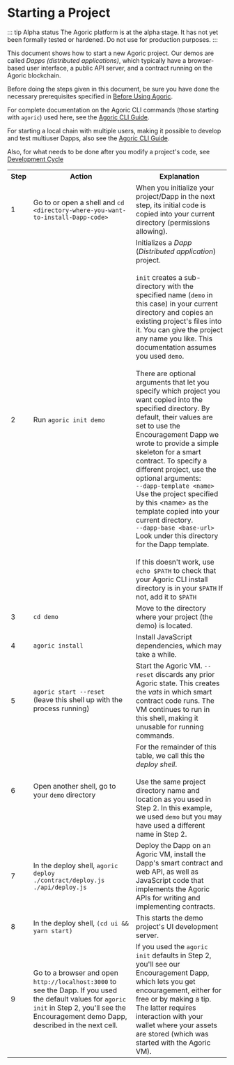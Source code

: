 # Starting a Project

::: tip Alpha status
The Agoric platform is at the alpha stage.
It has not yet been formally tested or hardened.
Do not use for production purposes.
:::

This document shows how to start a new Agoric project. Our demos are called <i>Dapps (distributed
applications)</i>, which typically have a browser-based user interface, 
a public API server, and a contract running on the Agoric blockchain.

Before doing the steps given in this document, be sure you have done the necessary prerequisites
specified in [Before Using Agoric](/getting-started/before-using-agoric.md).

For complete documentation on the Agoric CLI commands (those starting with `agoric`) used here, 
see the [Agoric CLI Guide](/getting-started/agoric-cli-guide.md).

For starting a local chain with multiple users, making it possible to develop and test multiuser Dapps, also see the 
 [Agoric CLI Guide](/getting-started/agoric-cli-guide.md#starting-multiuser-dapps).

Also, for what needs to be done after you modify a project's code, see 
[Development
Cycle](/getting-started/development-cycle.md)

<table>
  <tbody>
  <tr>
  <th><b>Step</b></th>
  <th><b>Action</b></th>
  <th><b>Explanation</b></th>
  </th>
  <tr>
    <td>1</td>
    <td>Go to or open a shell and <code>cd &lt;directory-where-you-want-to-install-Dapp-code&gt;</code></td>
    <td>When you initialize your project/Dapp in the next step, its initial code is copied into your current directory (permissions allowing).</td>
  </tr>
  <tr>
    <td>2</td>
    <td>Run <code>agoric init demo</code>
    <td>Initializes a <i>Dapp</i> (<i>Distributed application</i>)
	project.
	<br><br>
    <code>init</code> creates a sub-directory with the specified name
    (<code>demo</code> in this case) in your current directory and copies an existing project's files
    into it. You can give the project any name you like. This
    documentation assumes you used <code>demo</code>. 
    <br><br>
    There are optional arguments that let you specify which project
    you want copied into the specified directory. By default, their values are set to
    use the Encouragement Dapp we wrote to provide a simple skeleton for a smart contract.
    To specify a different project, use the optional arguments:<br>
    <code>--dapp-template &lt;name&gt;</code> Use the project specified by this &lt;name&gt; as the template copied into your current directory.<br> 
	    <code>--dapp-base &lt;base-url&gt;</code> Look under this directory for the Dapp template. 
  <br><br>If this 
  doesn't work, use <code>echo $PATH</code> to check that your Agoric
      CLI install directory is in your <code>$PATH</code> If not, add
      it to <code>$PATH</code></td>
  </tr>
  <tr>
    <td>3</td>
    <td><code>cd demo</code></td>
    <td>Move to the directory where your project (the demo) is
  located.</td> 
  </tr>
  <tr>
    <td>4</td>
    <td><code>agoric install</code></td>
    <td>Install JavaScript dependencies, which may take a while.</td>
  </tr>
  <tr>
    <td>5</td>
    <td><code>agoric start --reset</code><br>
	(leave this shell up with the process running)</td>
    <td>Start the Agoric VM. <code>--reset</code> discards any prior Agoric
  state. This creates the <i>vats</i> in which smart contract code runs.
  The VM continues to run in this shell, making it unusable for
  running commands.</td>
  </tr>
  <tr>
    <td>6</td>
    <td>Open another shell, go to your <code>demo</code> directory</td>
    <td>For the remainder of this table, we call this the <i>deploy shell</i>.
    <br><br>Use the same project directory name and location as you used in Step 2. In
      this example, we used <code>demo</code> but you may have used a
      different name in Step 2.</td>
  </tr>
  <tr>
    <td>7</td>
    <td>In the deploy shell, <code>agoric deploy ./contract/deploy.js ./api/deploy.js</code></td>
    <td>Deploy the Dapp on an Agoric VM, install the Dapp's smart
  contract and web API, as well as JavaScript code that implements the Agoric APIs for writing and implementing
      contracts.</td>
  </tr>
  <tr>
    <td>8</td>
    <td>In the deploy shell, <code>(cd ui && yarn start)</code></td>
    <td>This starts the demo project's UI development server.</td></td>
  </tr>
  <tr>
    <td>9</td>
    <td>Go to a browser and open <code>http://localhost:3000</code> to
	    see the Dapp. If you used the default values for <code>agoric init</code>
	in Step 2, you'll see the Encouragement demo Dapp, described in the next cell.</td>
	<td>If you used the <code>agoric init</code> defaults in Step 2, 
		you'll see our Encouragement Dapp, which lets you get encouragement, 
	either for free or by making a tip. The latter requires interaction
	with your wallet where your assets are stored (which was started with the Agoric VM).</td>
  </tr>
</tbody>
</table>

